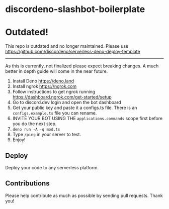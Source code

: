# discordeno-slashbot-boilerplate

# Outdated!

This repo is outdated and no longer maintained. Please use https://github.com/discordeno/serverless-deno-deploy-template

---

As this is currently, not finalized please expect breaking changes. A much better in depth guide will come in the near future.

1. Install Deno https://deno.land
2. Install ngrok https://ngrok.com
3. Follow instructions to get ngrok running https://dashboard.ngrok.com/get-started/setup
4. Go to discord.dev login and open the bot dashboard
5. Get your public key and paste it a configs.ts file. There is an `configs.example.ts` file you can rename.
6. INVITE YOUR BOT USING THE `applications.commands` scope first before you do the next step.
7. `deno run -A -q mod.ts`
8. Type `/ping` in your server to test.
9. Enjoy!

## Deploy

Deploy your code to any serverless platform.

## Contributions

Please help contribute as much as possible by sending pull requests. Thank you!
